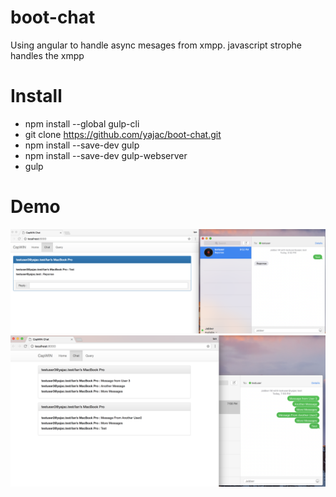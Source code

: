 # boot-chat
Using angular to handle async mesages from xmpp. javascript strophe handles the xmpp

# Install
* npm install --global gulp-cli
* git clone https://github.com/yajac/boot-chat.git
* npm install --save-dev gulp
* npm install --save-dev gulp-webserver
* gulp


# Demo
![Demo Image 2](/demo2.png?raw=true "In Use")
![Demo Image](/demo.png?raw=true "In Use")
